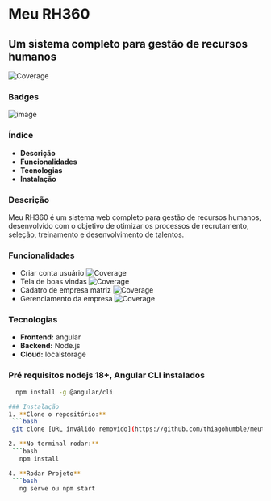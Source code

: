 # Meu RH360 
## Um sistema completo para gestão de recursos humanos

![Coverage](https://img.shields.io/badge/coverage-70%25-brightgreen)

### Badges
![image](https://github.com/user-attachments/assets/8fb16a26-7e1f-4e11-994d-99e5527c73a9)



### Índice
* **Descrição**
* **Funcionalidades**
* **Tecnologias**
* **Instalação**

### Descrição
Meu RH360 é um sistema web completo para gestão de recursos humanos, desenvolvido com o objetivo de otimizar os processos de recrutamento, seleção, treinamento e desenvolvimento de talentos.

### Funcionalidades
* Criar conta usuário ![Coverage](https://img.shields.io/badge/coverage-100%25-brightgreen)
* Tela de boas vindas ![Coverage](https://img.shields.io/badge/coverage-100%25-brightgreen)
* Cadatro de empresa matriz ![Coverage](https://img.shields.io/badge/coverage-100%25-brightgreen)
* Gerenciamento da empresa ![Coverage](https://img.shields.io/badge/coverage-70%25-brightgreen)

### Tecnologias
* **Frontend:** angular
* **Backend:** Node.js
* **Cloud:** localstorage

### Pré requisitos nodejs 18+, Angular CLI instalados 
  ```bash
    npm install -g @angular/cli

### Instalação
1. **Clone o repositório:**
   ```bash
   git clone [URL inválido removido](https://github.com/thiagohumble/meuth360.git)]

2. **No terminal rodar:**
   ```bash
     npm install

4. **Rodar Projeto**
   ```bash
     ng serve ou npm start
